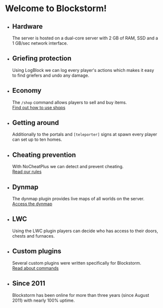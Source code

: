 <h1 id="about_blockstorm">Welcome to Blockstorm!</h1>

<ul id="overview">

  <li class="overview-item">
    <h2>Hardware</h2>
    <p>
      The server is hosted on a dual-core server with  2 GB of RAM, SSD and a 1 GB/sec network interface.
    </p>
  </li>

  <li class="overview-item">
    <h2>Griefing protection</h2>
    <p>
      Using LogBlock we can log every player's actions which makes it easy to find griefers and undo any damage.
    </p>	
  </li>

  <li class="overview-item">
    <h2>Economy</h2>
    <p>
      The <code>/shop</code> command allows players to sell and buy items. </br>
      <a href="http://blockstorm.com/shops">Find out how to use shops</a>
    </p>	
  </li>

  <li class="overview-item">
    <h2>Getting around</h2>
    <p>
      Additionally to the portals and <code>[teleporter]</code> signs at spawn every player can set up to ten homes.
    </p>	
  </li>

  <li class="overview-item">
    <h2>Cheating prevention</h2>
    <p>
      With NoCheatPlus we can detect and prevent cheating.</br>
      <a href="http://blockstorm.com/rules">Read our rules</a>
    </p>	
  </li>
  
  <li class="overview-item">
    <h2>Dynmap</h2>
    <p>
      The dynmap plugin provides live maps of all worlds on the server. </br>
      <a href="http://blockstorm.com/map">Access the dynmap</a>
    </p>	
  </li>

  <li class="overview-item">
    <h2>LWC</h2>
    <p>
      Using the LWC plugin players can decide who has access to their doors, chests and furnaces.
    </p>
  </li>

  <li class="overview-item">
    <h2>Custom plugins</h2>
    <p>
      Several custom plugins were written specifically for Blockstorm. </br>
      <a href="http://blockstorm.com/ranks">Read about commands</a>
    </p>
  </li>

  <li class="overview-item">
    <h2>Since 2011</h2>
    <p>
      Blockstorm has been online for more than three years (since August 2011) with nearly 100% uptime.
    </p>
  </li>
</ul>


